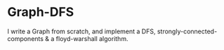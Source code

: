 # Graph-DFS

I write a Graph from scratch, and implement a DFS, strongly-connected-components & a floyd-warshall algorithm.
